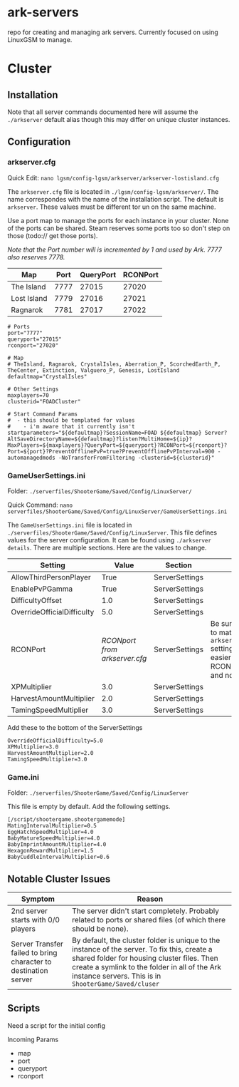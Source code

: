 # ark-servers
repo for creating and managing ark servers. Currently focused on using LinuxGSM to manage.

# Cluster

## Installation

Note that all server commands documented here will assume the `./arkserver` default alias though this may differ on unique cluster instances.

## Configuration

### arkserver.cfg

Quick Edit: `nano lgsm/config-lgsm/arkserver/arkserver-lostisland.cfg`

The `arkserver.cfg` file is located in `./lgsm/config-lgsm/arkserver/`.  The name correspondes with the name of the installation script.  The default is `arkserver`.  These values must be different tor un on the same machine.

Use a port map to manage the ports for each instance in your cluster.  None of the ports can be shared.  Steam reserves some ports too so don't step on those (todo:// get those ports). 

*Note that the Port number will is incremented by 1 and used by Ark. 7777 also reserves 7778.*

| Map | Port | QueryPort | RCONPort |
| -- | -- | --| -- |
| The Island | 7777 | 27015 | 27020 |
| Lost Island | 7779 | 27016 | 27021 |
| Ragnarok | 7781 | 27017 | 27022 |

```
# Ports
port="7777"
queryport="27015"
rconport="27020"

# Map
# TheIsland, Ragnarok, CrystalIsles, Aberration_P, ScorchedEarth_P, TheCenter, Extinction, Valguero_P, Genesis, LostIsland
defaultmap="CrystalIsles"

# Other Settings
maxplayers=70
clusterid="FOADCluster"

# Start Command Params
#  - this should be templated for values
#    - i'm aware that it currently isn't
startparameters="${defaultmap}?SessionName=FOAD ${defaultmap} Server?AltSaveDirectoryName=${defaultmap}?listen?MultiHome=${ip}?MaxPlayers=${maxplayers}?QueryPort=${queryport}?RCONPort=${rconport}?Port=${port}?PreventOfflinePvP=true?PreventOfflinePvPInterval=900 -automanagedmods -NoTransferFromFiltering -clusterid=${clusterid}"

```

### GameUserSettings.ini

Folder: `./serverfiles/ShooterGame/Saved/Config/LinuxServer/`

Quick Command: `nano serverfiles/ShooterGame/Saved/Config/LinuxServer/GameUserSettings.ini`

The `GameUserSettings.ini` file is located in `./serverfiles/ShooterGame/Saved/Config/LinuxServer`.  This file defines values for the server configuration.  It can be found using `./arkserver details`. There are multiple sections.  Here are the values to change.

| Setting | Value | Section | Notes |
| -- | -- | -- | -- |
| AllowThirdPersonPlayer | True | ServerSettings |
| EnablePvPGamma | True | ServerSettings |
| DifficultyOffset | 1.0 | ServerSettings |
| OverrideOfficialDifficulty | 5.0 | ServerSettings |
| RCONPort | *RCONport from arkserver.cfg* | ServerSettings | Be sure to set this to match the `arkserver.cfg` setting. May be easier to set RCONEnable=False and not deal with it. |
| XPMultiplier | 3.0 | ServerSettings | |
| HarvestAmountMultiplier | 2.0 | ServerSettings | |
| TamingSpeedMultiplier | 3.0 | ServerSettings | |


Add these to the bottom of the ServerSettings

```
OverrideOfficialDifficulty=5.0
XPMultiplier=3.0
HarvestAmountMultiplier=2.0
TamingSpeedMultiplier=3.0
```

### Game.ini

Folder: `./serverfiles/ShooterGame/Saved/Config/LinuxServer`

This file is empty by default.  Add the following settings.

```
[/script/shootergame.shootergamemode]
MatingIntervalMultiplier=0.5
EggHatchSpeedMultiplier=4.0
BabyMatureSpeedMultiplier=4.0
BabyImprintAmountMultiplier=4.0
HexagonRewardMultiplier=1.5
BabyCuddleIntervalMultiplier=0.6
```

## Notable Cluster Issues

| Symptom | Reason |
| --- | --- |
| 2nd server starts with 0/0 players | The server didn't start completely.  Probably related to ports or shared files (of which there should be none). |
| Server Transfer failed to bring character to destination server | By default, the cluster folder is unique to the instance of the server.  To fix this, create a shared folder for housing cluster files. Then create a symlink to the folder in all of the Ark instance servers.  This is in `ShooterGame/Saved/cluser` |

## Scripts

Need a script for the initial config

Incoming Params
* map
* port
* queryport
* rconport

